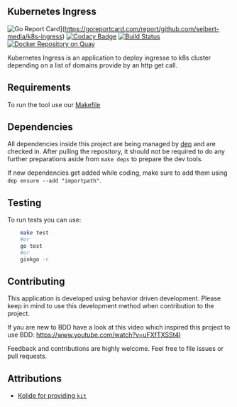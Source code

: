 ## Kubernetes Ingress
![Go Report Card](https://goreportcard.com/badge/github.com/seibert-media/k8s-ingress)](https://goreportcard.com/report/github.com/seibert-media/k8s-ingress)
[![Codacy Badge](https://api.codacy.com/project/badge/Grade/513590eff4e54095a25b66bf65bd1323)](https://www.codacy.com/app/kwiesmueller/k8s-ingress?utm_source=github.com&amp;utm_medium=referral&amp;utm_content=seibert-media/k8s-ingress&amp;utm_campaign=Badge_Grade)
[![Build Status](https://travis-ci.org/seibert-media/k8s-ingress.svg?branch=master)](https://travis-ci.org/seibert-media/k8s-ingress)
[![Docker Repository on Quay](https://quay.io/repository/seibertmedia/k8s-ingress/status "Docker Repository on Quay")](https://quay.io/repository/seibertmedia/k8s-ingress)

Kubernetes Ingress is an application to deploy ingresse to k8s cluster depending on a list of domains provide by an http get call.

## Requirements

To run the tool use our [Makefile](Makefile) 

## Dependencies
All dependencies inside this project are being managed by [dep](https://github.com/golang/dep) and are checked in.
After pulling the repository, it should not be required to do any further preparations aside from `make deps` to prepare the dev tools.

If new dependencies get added while coding, make sure to add them using `dep ensure --add "importpath"`.

## Testing
To run tests you can use:
```bash
	make test
	#or
	go test
	#or
	ginkgo -r
```

## Contributing

This application is developed using behavior driven development. 
Please keep in mind to use this development method when contribution to the project.

If you are new to BDD have a look at this video which inspired this project to use BDD: 
https://www.youtube.com/watch?v=uFXfTXSSt4I

Feedback and contributions are highly welcome. Feel free to file issues or pull requests.

## Attributions

* [Kolide for providing `kit`](https://github.com/kolide/kit)
